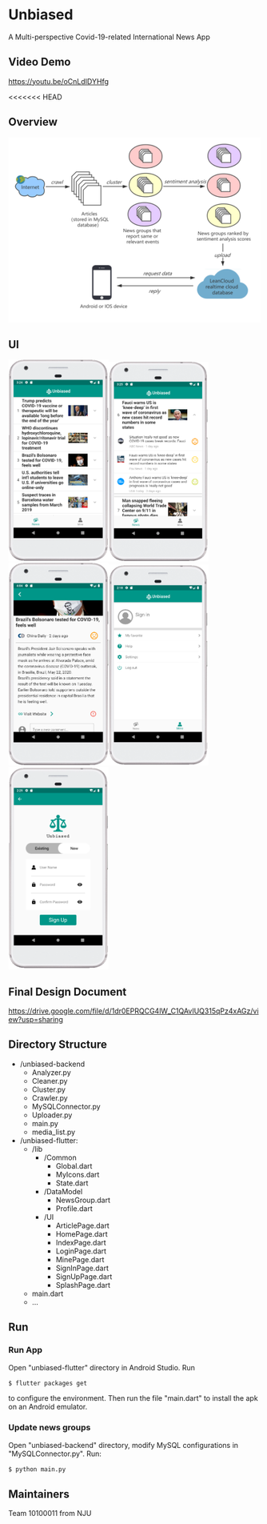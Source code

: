 ﻿# Unbiased
A Multi-perspective Covid-19-related International News App

## Video Demo
https://youtu.be/oCnLdIDYHfg

<<<<<<< HEAD
## Overview
<img src="https://github.com/rubychen0611/Unbiased/blob/master/images/overview.png" width = "600"/>

## UI
<img src="https://github.com/rubychen0611/Unbiased/blob/master/images/%E4%B8%BB%E9%A1%B5.png" width = "200"/><img src="https://github.com/rubychen0611/Unbiased/blob/master/images/%E4%B8%BB%E9%A1%B5%E5%B1%95%E5%BC%80.png" width = "200"/><img src="https://github.com/rubychen0611/Unbiased/blob/master/images/%E6%96%B0%E9%97%BB%E9%A1%B5.png" width = "200"/><img src="https://github.com/rubychen0611/Unbiased/blob/master/images/%E6%88%91%E7%9A%84.png" width = "200"/><img src="https://github.com/rubychen0611/Unbiased/blob/master/images/%E6%B3%A8%E5%86%8C.png" width = "200"/>

## Final Design Document
https://drive.google.com/file/d/1dr0EPRQCG4lW_C1QAvIUQ315qPz4xAGz/view?usp=sharing

## Directory Structure
- /unbiased-backend
   - Analyzer.py
   - Cleaner.py
   - Cluster.py
   - Crawler.py
   - MySQLConnector.py
   - Uploader.py
   - main.py
   - media_list.py
- /unbiased-flutter:
   - /lib
      - /Common
         - Global.dart
         - MyIcons.dart
         - State.dart
     - /DataModel
         - NewsGroup.dart
         - Profile.dart
     - /UI
        - ArticlePage.dart
        - HomePage.dart
        - IndexPage.dart
        - LoginPage.dart
        - MinePage.dart
        - SignInPage.dart
        - SignUpPage.dart
        - SplashPage.dart
   - main.dart
   - …

## Run
### Run App
Open "unbiased-flutter" directory in Android Studio. Run 
```sh
$ flutter packages get
```
to configure the environment. Then run the file "main.dart" to install the apk on an Android emulator.

### Update news groups
Open "unbiased-backend" directory, modify MySQL configurations in "MySQLConnector.py". Run:
```sh
$ python main.py
```
## Maintainers
Team 10100011 from NJU

    


  [1]: https://github.com/rubychen0611/Unbiased/blob/master/images/overview.png?raw=true
